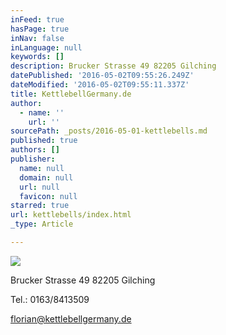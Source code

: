 ```yaml
---
inFeed: true
hasPage: true
inNav: false
inLanguage: null
keywords: []
description: Brucker Strasse 49 82205 Gilching
datePublished: '2016-05-02T09:55:26.249Z'
dateModified: '2016-05-02T09:55:11.337Z'
title: KettlebellGermany.de
author:
  - name: ''
    url: ''
sourcePath: _posts/2016-05-01-kettlebells.md
published: true
authors: []
publisher:
  name: null
  domain: null
  url: null
  favicon: null
starred: true
url: kettlebells/index.html
_type: Article

---
```

![](https://s3-us-west-2.amazonaws.com/the-grid-img/p/facfc5eda7dc134505f9c2ebdaef055849c7cbab.png)

Brucker Strasse 49 82205 Gilching

Tel.: 0163/8413509

[florian@kettlebellgermany.de][0]

[0]: mailto://florian@kettlebellgermany.de
